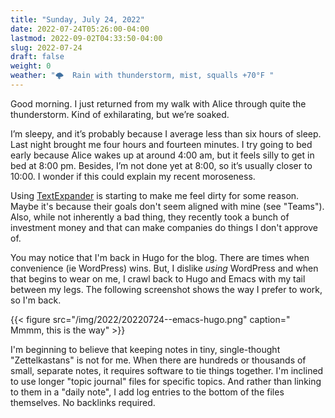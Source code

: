 ```yaml
---
title: "Sunday, July 24, 2022"
date: 2022-07-24T05:26:00-04:00
lastmod: 2022-09-02T04:33:50-04:00
slug: 2022-07-24
draft: false
weight: 0
weather: "🌩  Rain with thunderstorm, mist, squalls +70°F "
---
```


Good morning. I just returned from my walk with Alice through quite the thunderstorm. Kind of exhilarating, but we’re soaked.

I’m sleepy, and it’s probably because I average less than six hours of sleep. Last night brought me four hours and fourteen minutes. I try going to bed early because Alice wakes up at around 4:00 am, but it feels silly to get in bed at 8:00 pm. Besides, I’m not done yet at 8:00, so it’s usually closer to 10:00. I wonder if this could explain my recent moroseness.

Using [TextExpander](https://textexpander.com) is starting to make me feel dirty for some reason. Maybe it's because their goals don't seem aligned with mine (see "Teams"). Also, while not inherently a bad thing, they recently took a bunch of investment money and that can make companies do things I don't approve of.

You may notice that I'm back in Hugo for the blog. There are times when convenience (ie WordPress) wins. But, I dislike _using_ WordPress and when that begins to wear on me, I crawl back to Hugo and Emacs with my tail between my legs. The following screenshot shows the way I prefer to work, so I'm back.

{{< figure src="/img/2022/20220724--emacs-hugo.png" caption=" Mmmm, this is the way" >}}

I'm beginning to believe that keeping notes in tiny, single-thought "Zettelkastans" is not for me. When there are hundreds or thousands of small, separate notes, it requires software to tie things together. I'm inclined to use longer "topic journal" files for specific topics. And rather than linking to them in a "daily note", I add log entries to the bottom of the files themselves. No backlinks required.

[//]: # "Exported with love from a post written in Org mode"
[//]: # "- https://github.com/kaushalmodi/ox-hugo"
